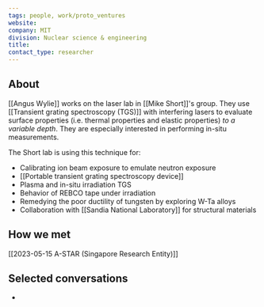 ```yaml
---
tags: people, work/proto_ventures
website: 
company: MIT
division: Nuclear science & engineering
title: 
contact_type: researcher
---
```

## About
[[Angus Wylie]] works on the laser lab in [[Mike Short]]'s group. They use [[Transient grating spectroscopy (TGS)]] with interfering lasers to evaluate surface properties (i.e. thermal properties and elastic properties) _to a variable depth_. They are especially interested in performing in-situ measurements.

The Short lab is using this technique for:
- Calibrating ion beam exposure to emulate neutron exposure
- [[Portable transient grating spectroscopy device]]
- Plasma and in-situ irradiation TGS
- Behavior of REBCO tape under irradiation
- Remedying the poor ductility of tungsten by exploring W-Ta alloys
- Collaboration with [[Sandia National Laboratory]] for structural materials

## How we met
[[2023-05-15 A-STAR (Singapore Research Entity)]]

## Selected conversations
- 